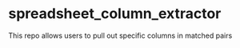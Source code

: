 # spreadsheet_column_extractor
This repo allows users to pull out specific columns in matched pairs
